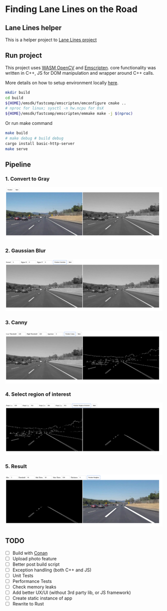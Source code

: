 # Finding Lane Lines on the Road

## Lane Lines helper

This is a helper project to [Lane Lines project](https://github.com/Horki/CarND-LaneLines-P1)

## Run project

This project uses [WASM OpenCV](https://docs.opencv.org/4.3.0/d4/da1/tutorial_js_setup.html) and [Emscripten](https://emscripten.org/).
core functionality was written in C++, JS for DOM manipulation and wrapper around C++ calls.

More details on how to setup environment locally [here](BUILD.md).

```bash
mkdir build
cd build
${HOME}/emsdk/fastcomp/emscripten/emconfigure cmake ..
# nproc for linux; sysctl -n hw.ncpu for OsX
${HOME}/emsdk/fastcomp/emscripten/emmake make -j $(nproc)
```

Or run make command

```bash
make build
# make debug # build debug
cargo install basic-http-server
make serve
```

## Pipeline

### 1. Convert to Gray

![convert2gray](img/res/01.png)

### 2. Gaussian Blur

![convert2gauss](img/res/02.png)

### 3. Canny

![convert2canny](img/res/03.png)

### 4. Select region of interest

![convert2region](img/res/04.png)

### 5. Result

![convert2result](img/res/05.png)

## TODO

- [ ] Build with [Conan](https://conan.io/)
- [ ] Upload photo feature
- [ ] Better post build script
- [ ] Exception handling (both C++ and JS)
- [ ] Unit Tests
- [ ] Performance Tests
- [ ] Check memory leaks
- [ ] Add better UX/UI (without 3rd party lib, or JS framework)
- [ ] Create static instance of app
- [ ] Rewrite to Rust
